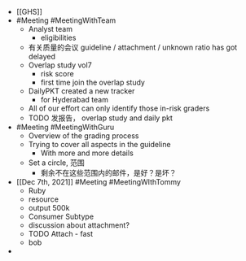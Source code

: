 - [[GHS]]
- #Meeting #MeetingWithTeam
	- Analyst team
		- eligibilities
	- 有关质量的会议 guideline / attachment / unknown ratio has got delayed
	- Overlap study vol7
		- risk score
		- first time join the overlap study
	- DailyPKT created a new tracker
		- for Hyderabad team
	- All of our effort can only identify those in-risk graders
	- TODO 发报告， overlap study and daily pkt
- #Meeting #MeetingWithGuru
	- Overview of the grading process
	- Trying to cover all aspects in the guideline
		- With more and more details
	- Set a circle, 范围
		- 剩余不在这些范围内的邮件，是好？是坏？
- [[Dec 7th, 2021]] #Meeting #MeetingWIthTommy
	- Ruby
	- resource
	- output 500k
	- Consumer Subtype
	- discussion about attachment?
	- TODO Attach - fast
	- bob
-